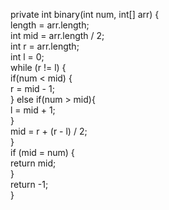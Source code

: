 private int binary(int num, int[] arr) {               
   length = arr.length;           
	int mid = arr.length / 2;           
	int r = arr.length;         
	int l = 0;                
	while (r != l) {           
		if(num < mid) {             
			r = mid - 1;                 
		} else if(num > mid){                
			l = mid + 1;           
		}                                
		mid = r + (r - l) / 2;                           
	}                        
	if (mid = num) {             
		return mid;                    
	}                    
	return -1;                              
}

